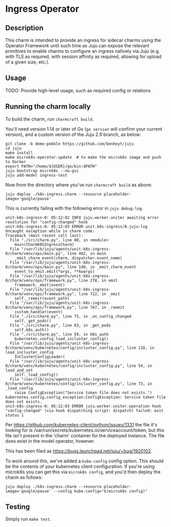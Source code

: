 # Ingress Operator

## Description

This charm is intended to provide an ingress for sidecar charms using the
Operator Framework until such time as Juju can expose the relevant primitives
to enable charms to configure an ingress natively via Juju (e.g. with TLS as
required, with session affinity as required, allowing for upload of a given
size, etc.).

## Usage

TODO: Provide high-level usage, such as required config or relations

## Running the charm locally

To build the charm, run `charmcraft build`.

You'll need version 1.14 or later of Go (`go version` will confirm your current version), and a custom version of the Juju 2.9 branch, as below:

```
git clone -b demo-pebble https://github.com/benhoyt/juju
cd juju
make install
make microk8s-operator-update  # to make the microk8s image and push to Docker
export PATH="/home/${USER}/go/bin:$PATH"
juju bootstrap microk8s --no-gui
juju add-model ingress-test
```
Now from the directory where you've run `charmcraft build` as above:
```
juju deploy ./k8s-ingress.charm --resource placeholder-image='google/pause'
```
This is currently failing with the following error in `juju debug-log`.
```
unit-k8s-ingress-0: 05:12:02 INFO juju.worker.uniter awaiting error resolution for "config-changed" hook
unit-k8s-ingress-0: 05:12:03 ERROR unit.k8s-ingress/0.juju-log Uncaught exception while in charm code:
Traceback (most recent call last):
  File "./src/charm.py", line 80, in <module>
    main(CharmK8SIngressCharm)
  File "/var/lib/juju/agents/unit-k8s-ingress-0/charm/venv/ops/main.py", line 402, in main
    _emit_charm_event(charm, dispatcher.event_name)
  File "/var/lib/juju/agents/unit-k8s-ingress-0/charm/venv/ops/main.py", line 140, in _emit_charm_event
    event_to_emit.emit(*args, **kwargs)
  File "/var/lib/juju/agents/unit-k8s-ingress-0/charm/venv/ops/framework.py", line 278, in emit
    framework._emit(event)
  File "/var/lib/juju/agents/unit-k8s-ingress-0/charm/venv/ops/framework.py", line 722, in _emit
    self._reemit(event_path)
  File "/var/lib/juju/agents/unit-k8s-ingress-0/charm/venv/ops/framework.py", line 767, in _reemit
    custom_handler(event)
  File "./src/charm.py", line 75, in _on_config_changed
    self._get_pods()
  File "./src/charm.py", line 63, in _get_pods
    self.k8s_auth()
  File "./src/charm.py", line 59, in k8s_auth
    kubernetes.config.load_incluster_config()
  File "/var/lib/juju/agents/unit-k8s-ingress-0/charm/venv/kubernetes/config/incluster_config.py", line 118, in load_incluster_config
    InClusterConfigLoader(
  File "/var/lib/juju/agents/unit-k8s-ingress-0/charm/venv/kubernetes/config/incluster_config.py", line 54, in load_and_set
    self._load_config()
  File "/var/lib/juju/agents/unit-k8s-ingress-0/charm/venv/kubernetes/config/incluster_config.py", line 73, in _load_config
    raise ConfigException("Service token file does not exists.")
kubernetes.config.config_exception.ConfigException: Service token file does not exists.
unit-k8s-ingress-0: 05:12:03 ERROR juju.worker.uniter.operation hook "config-changed" (via hook dispatching script: dispatch) failed: exit status 1
```
Per https://github.com/kubernetes-client/python/issues/1331 the file it's looking for is
/var/run/secrets/kubernetes.io/serviceaccount/token, but this file isn't present in the
'charm' container for the deployed instance. The file does exist in the model operator, however.

This has been filed as https://bugs.launchpad.net/juju/+bug/1920102.

To work around this, we've added a `kube-config` config option. This should be the contents of your
kubernetes client configuration. If you're using microk8s you can get this via `microk8s config`,
and you'd then deploy the charm as follows:
```
juju deploy ./k8s-ingress.charm --resource placeholder-image='google/pause' --config kube-config="$(microk8s config)"
```

## Testing

Simply run `make test`.
